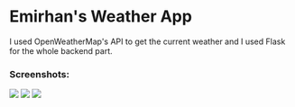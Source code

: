 # Emirhan's Weather App

I used OpenWeatherMap's API to get the current weather and I used Flask for the whole backend part.
</br>
<h3>Screenshots:</h3>
<img src="https://github.com/emirhantuygun/Emirhans_Weather_App/blob/main/app_screenshots/ss1.png">
<img src="https://github.com/emirhantuygun/Emirhans_Weather_App/blob/main/app_screenshots/ss2.png">
<img src="https://github.com/emirhantuygun/Emirhans_Weather_App/blob/main/app_screenshots/ss3.png">

